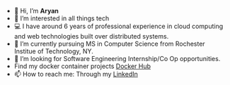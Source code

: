 - 👋 Hi, I’m **Aryan**
- 👀 I’m interested in all things tech
- 💻 I have around 6 years of professional experience in cloud computing and web technologies built over distributed systems.
- 🌱 I’m currently pursuing MS in Computer Science from Rochester Institue of Technology, NY. 
- 💞️ I’m looking for Software Engineering Internship/Co Op opportunities.
- Find my docker container projects [Docker Hub](https://hub.docker.com/u/aryansingh163)
- 📫 How to reach me: Through my [LinkedIn](https://linkedin.com/in/aryansingh163)

<!---
AryAgain/AryAgain is a ✨ special ✨ repository because its `README.md` (this file) appears on your GitHub profile.
You can click the Preview link to take a look at your changes.
--->
